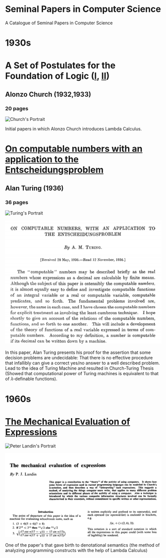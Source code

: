 # Seminal Papers in Computer Science
A Catalogue of Seminal Papers in Computer Science


# 1930s


# A Set of Postulates for the Foundation of Logic ([I](https://www.jstor.org/stable/1968337), [II](https://www.jstor.org/stable/1968702?seq=1#page_scan_tab_contents))
## Alonzo Church (1932,1933)
### 20 pages

![Church's Portrait](https://web.archive.org/web/20160611031650if_/http://www.computerhope.com/people/pictures/alonzo_church.jpg)

Initial papers in which Alonzo Church introduces Lambda Calculus.

# [On computable numbers with an application to the Entscheidungsproblem](https://web.archive.org/web/20191015224642/https://www.cs.virginia.edu/~robins/Turing_Paper_1936.pdf)
## Alan Turing (1936)
### 36 pages

![Turing's Portrait](https://web.archive.org/web/20190714220303if_/https://www.biography.com/.image/ar_1:1%2Cc_fill%2Ccs_srgb%2Cg_face%2Cq_auto:good%2Cw_300/MTE5NDg0MDU1MTUzMTE2Njg3/alan-turing-9512017-1-402.jpg)


![Cover of Turing's Paper](./turing-entscheidungsproblem-paper.png)

In this paper, Alan Turing presents his proof for the assertion that some decision problems are undecidable: That there is no effective procedure that infallibly can give a correct yes/no answer to a well described problem. Lead to the idea of Turing Machine and resulted in Church-Turing Thesis (Showed that computational power of Turing machines is equivalent to that of 𝜆-definable functions).

# 1960s

# [The Mechanical Evaluation of Expressions](https://web.archive.org/web/20161126162517/https://www.cs.cmu.edu/~crary/819-f09/Landin64.pdf)

![Peter Landin's Portrait](https://web.archive.org/web/20190514133100if_/https://upload.wikimedia.org/wikipedia/en/f/f9/Peter_Landin.png)

![Cover of Turing's Paper](./the-mechanical-evaluation-of-expressions.png)

One of the paper's that gave birth to denotational semantics (the method of analyzing programming constructs with the help of Lambda Calculus)

